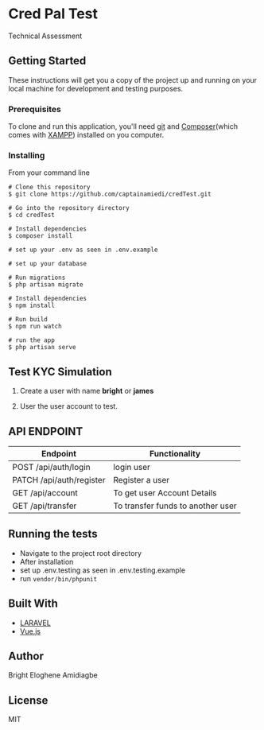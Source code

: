# Cred Pal Test

Technical Assessment

## Getting Started

These instructions will get you a copy of the project up and running on your local machine for development and testing purposes.

### Prerequisites

To clone and run this application, you'll need [git](https://git-scm.com/downloads) and [Composer](https://getcomposer.org/download/)(which comes with [XAMPP](https://www.apachefriends.org/download.html)) installed on you computer.

### Installing

From your command line
```
# Clone this repository
$ git clone https://github.com/captainamiedi/credTest.git

# Go into the repository directory
$ cd credTest

# Install dependencies
$ composer install

# set up your .env as seen in .env.example

# set up your database

# Run migrations
$ php artisan migrate

# Install dependencies
$ npm install

# Run build
$ npm run watch

# run the app
$ php artisan serve

```

## Test KYC Simulation

1. Create a user with name **bright** or **james**

2. User the user account to test.

## API ENDPOINT
Endpoint | Functionality
-------- | -------------
POST /api/auth/login | login user
PATCH /api/auth/register | Register a user
GET /api/account | To get user Account Details
GET /api/transfer| To transfer funds to another user


## Running the tests

* Navigate to the project root directory
* After installation
* set up .env.testing as seen in .env.testing.example
* run `vendor/bin/phpunit`


## Built With

* [LARAVEL](https://laravel.com/) 
* [Vue.js](https://vuejs.org/)

## Author
Bright Eloghene Amidiagbe

## License
MIT